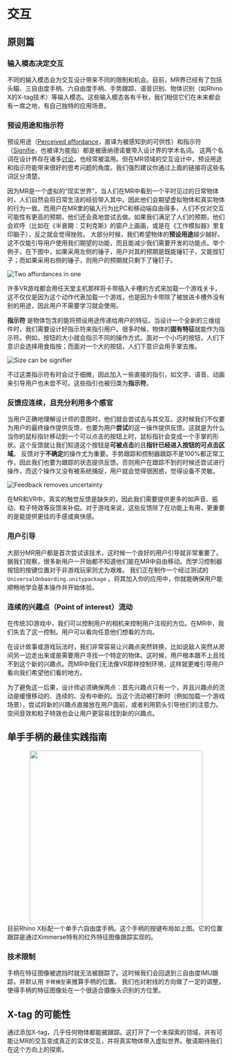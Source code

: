 # 交互

## 原则篇

### 输入模态决定交互
不同的输入模态会为交互设计带来不同的限制和机会。目前，MR界已经有了包括头瞄、三自由度手柄、六自由度手柄、手势跟踪、语音识别、物体识别（如Rhino X的X-tag技术）等输入模态。这些输入模态各有千秋，我们相信它们在未来都会有一席之地，有自己独特的应用场景。

### 预设用途和指示符
预设用途（[Perceived affordance](https://www.zhihu.com/question/19608055/answer/13492182)，直译为被感知到的可供性）和指示符（[Signifie](https://www.zhihu.com/question/19965677/answer/106097258)，也被译为能指）都是被唐纳德诺曼带入设计界的学术名词。
这两个名词在设计界存在诸多[讨论](https://ux.stackexchange.com/a/94270)，也经常被滥用。但在MR领域的交互设计中，预设用途和指示符能带来很好的思考问题的角度。我们强烈建议你通过上面的链接将这些名词区分清楚。

因为MR是一个虚拟的“现实世界”，当人们在MR中看到一个平时见过的日常物体时，人们自然会将日常生活的经验带入其中。因此他们会期望虚拟物体和真实物体的行为一致。而用户在MR里的输入行为比PC和移动端自由得多，人们不仅对交互可能性有更高的预期，他们还会真地尝试去做。如果我们满足了人们的预期，他们会欢呼（比如在《半衰期：艾利克斯》的窗户上画画，或是在《工作模拟器》里复印脑子），反之就会觉得挫败。
大部分时候，我们希望物体的**预设用途**越少越好。这不仅能引导用户使用我们期望的功能，而且能减少我们需要开发的功能点。举个例子，在下图中，如果采用左侧的锤子，用户对其的预期是既能锤钉子，又能拔钉子；而如果采用右侧的锤子，则用户的预期就只剩下了锤钉子。

![Two affordances in one](images/interaction_affordances.jpg)

许多VR游戏都会用任天堂主机那样将卡带插入卡槽的方式来加载一个游戏关卡，这不仅仅是因为这个动作代表加载一个游戏，也是因为卡带除了被放进卡槽外没有别的用途，因此用户不需要学习就会使用。

**指示符** 是物体包含的能将预设用途传递给用户的特征。当设计一个全新的三维组件时，我们需要设计好指示符来指引用户。很多时候，物体的**固有特征**就能作为指示符。例如，按钮的大小就会指示不同的操作方式。面对一个小巧的按钮，人们下意识会选择用食指按；而面对一个大的按钮，人们下意识会用手掌去推。

![Size can be signifier](images/interaction_button.jpg)

不过这类指示符有时会过于细微，因此加入一些直接的指引，如文字、语音、动画来引导用户也未尝不可。这些指引也被归类为**指示符**。

### 反馈应连续，且充分利用多个感官
当用户正确地理解设计师的意图时，他们就会尝试去与其交互。这时候我们不仅要为用户的最终操作提供反馈，也要为用户**尝试**的这一操作提供反馈。这就是为什么当你的鼠标指针移动到一个可以点击的按钮上时，鼠标指针会变成一个手掌的形状。这个反馈就让我们知道这个按钮是**可被点击**的且**指针已经进入按钮的可点击区域**。
反馈对于**不确定**的操作尤为重要。手势跟踪和控制器跟踪不是100%都正常工作，因此我们也要为跟踪的状态提供反馈。否则用户在跟踪不到的时候还尝试进行操作，而这个操作又没有被系统捕捉，用户就会觉得很困惑，觉得设备不灵敏。

![Feedback removes uncertainty](images/interaction_feedback.jpg)

在MR和VR中，真实的触觉反馈是缺失的，因此我们需要提供更多的如声音、振动、粒子特效等反馈来补偿。对于游戏来说，这些反馈除了在功能上有用，更重要的是能提供更佳的手感或爽快感。

### 用户引导
大部分MR用户都是首次尝试该技术，这时候一个良好的用户引导就非常重要了。据我们观察，很多新用户一开始都不知道他们能在MR中自由移动。而学习控制器按钮的按键位置对于非游戏玩家则尤为艰难。
我们正在制作一个经过测试的 `UniversalOnboarding.unitypackage` 。将其加入你的应用中，你就能确保用户能顺畅地学会基本操作并开始体验。

### 连续的兴趣点（Point of interest）流动
在传统3D游戏中，我们可以控制用户的相机来控制用户注视的方位。在MR中，我们失去了这一控制。用户可以看向任意他们想看的方向。

在设计故事或游戏玩法时，我们非常容易让兴趣点突然转换，比如说敌人突然从房间另一边走出来或是需要用户寻找一个特定的物体。这时候，用户根本跟不上且找不到这个新的兴趣点。而MR中我们无法像VR那样控制环境，这样就更难引导用户看向我们希望他们看的地方。

为了避免这一后果，设计师必须确保两点：首先兴趣点只有一个，并且兴趣点的流动是缓慢移动的、连续的、没有中断的。当这个流动被打断时（例如加载一个游戏场景），尝试将新的兴趣点直接放在用户面前，或者利用箭头引导他们的注意力。空间音效和粒子特效也会让用户更容易找到新的兴趣点。

## 单手手柄的最佳实践指南
<img src="images/Interaction_controller.png" height="400" style="margin: 0 auto; display: block;">
目前Rhino X标配一个单手六自由度手柄。这个手柄的按键布局如上图。它的位置跟踪是通过Ximmerse特有的红外特征图像跟踪实现的。

### 技术限制
手柄在特征图像被遮挡时就无法被跟踪了。这时候我们会回退到三自由度IMU跟踪，并默认用 `手臂模型`来推算手柄的位置。
我们也对射线的方向做了一定的调整，使得手柄的特征图像处在一个很适合摄像头识别的方位里。

<!-- ### Grab
Grabbing is a fundamental interaction in MR. Feedbacks for hovering, grabbing can be easily added with our `InteractionToolkit.unitypackage`.
For far field interaction, we came up with several novel interaction techniques which you can try out.
#### Far field grabbing techniques : Zoom Grab and Portal Grab
[zoom grab]
[distance hover grab] -->
<!-- ### Onboarding -->

## X-tag 的可能性
通过添加X-tag，几乎任何物体都能被跟踪。这打开了一个未探索的领域，并有可能让MR的交互变成真正的实体交互，并将真实物体带入虚拟世界。敬请期待我们在这个方向上的探索。
<!--
### Technology limitations
### Case study: MR Kitchen Kit
-->
